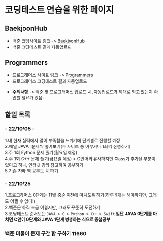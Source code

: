 # 코딩테스트 연습을 위한 페이지

## BaekjoonHub
* 백준 코딩사이트 링크 -> [BaekjoonHub](https://github.com/BaekjoonHub/BaekjoonHub)  
* 백준 코딩테스트 결과 자동업로드  
  
## Programmers
* 프로그래머스 사이트 링크 -> [Programmers](https://programmers.co.kr)  
* 프로그래머스 코딩테스트 결과 자동업로드 

- __주의사항__ -> 백준 및 프로그래머스 업로드 시, 자동업로드가 제대로 되고 있는지 확인할 필요가 있음.
  
## 할일 목록
  ### - 22/10/05 -
   1.내 현재 실력에서 많이 부족함을 느끼기에 단계별로 진행할 예정  
   2.매일 JAVA 1문제씩 풀어보기(두 사이트 중 아무거나 1회씩 진행하기)  
   3.주 1회 Python 문제 풀기(월요일 예정)  
   4.주 1회 C++ 문제 풀기(금요일 예정) > C언어와 유사하지만 Class가 추가된 부분이 있다고 하니, 인터넷 강의 참고하여 공부하기  
   5.기존 자바 책 공부도 꼭 하기  
    
  ### - 22/10/25
   1.프로그래머스 0단계는 11월 중순 이전에 마치도록 하기(하루 5개는 해야하지만, 그래도 어쩔 수 없다!)  
   2.백준은 아직 조금 어렵지만, 그래도 꾸준히 도전하기  
   3.코딩테스트 순서도는 `JAVA > C > Python > C++ > Swift` __일단 JAVA 0단계를 마치면 C언어 0단계와 JAVA 1단계 병행하는 식으로 중첩공부__

   ### 백준 미풀이 문제 구간 합 구하기 11660
```JAVA

```
